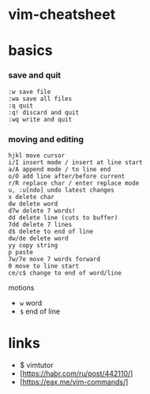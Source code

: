 # vim-cheatsheet
# basics
### save and quit
```
:w save file
:wa save all files
:q quit
:q! discard and quit
:wq write and quit
```
### moving and editing
```
hjkl move cursor
i/I insert mode / insert at line start
a/A append mode / to line end
o/O add line after/before current
r/R replace char / enter replace mode
u, :u[ndo] undo latest changes
x delete char
dw delete word
d7w delete 7 words!
dd delete line (cuts to buffer)
7dd delete 7 lines
d$ delete to end of line
dw/de delete word
yy copy string
p paste
7w/7e move 7 words forward
0 move to line start
ce/c$ change to end of word/line
```
motions
* `w` word
* `$` end of line

# links
* $ vimtutor
* [https://habr.com/ru/post/442110/]
* [https://eax.me/vim-commands/]
